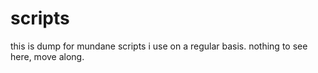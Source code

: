 # scripts

this is dump for mundane scripts i use on a regular basis. nothing to see here, move along.
